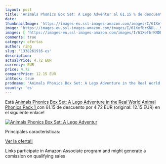 ```yaml
---
layout: post
title: 'Animals Phonics Box Set: A Lego Adventur al 61.15 % de descuento'
date: 
thumbnailImage: 'https://images-eu.ssl-images-amazon.com/images/I/61XefbrKNDL._SL200_.jpg'
image: 'https://images-eu.ssl-images-amazon.com/images/I/61XefbrKNDL._SL200_.jpg'
images: [ 'https://images-eu.ssl-images-amazon.com/images/I/61XefbrKNDL._SL200_.jpg' ]
comments: true
category: ofertas
author: ring
slug: '1338261916-es'
description:
actualPrice: 4.72 EUR
currency: EUR
price: 4.72
comparePrice: 12.15 EUR
inStock: true
prodname: 'Animals Phonics Box Set: A Lego Adventure in the Real World  Animal Phonics Pack 1 '
country: 'es'
---
```


Está [Animals Phonics Box Set: A Lego Adventure in the Real World  Animal Phonics Pack 1 ](https://www.amazon.es/dp/1338261916/?tag=tolees-21) con 61.15 de descuento por 4.72 EUR (original: 12.15 EUR) en el siguiente enlace!

[![Animals Phonics Box Set: A Lego Adventur](https://images-eu.ssl-images-amazon.com/images/I/61XefbrKNDL._SL200_.jpg)](https://www.amazon.es/dp/1338261916/?tag=tolees-21)

Principales características:


[Ver la oferta!!](https://www.amazon.es/dp/1338261916/?tag=tolees-21)

Links participate in Amazon Associate program and might generate a comission on qualifying sales


